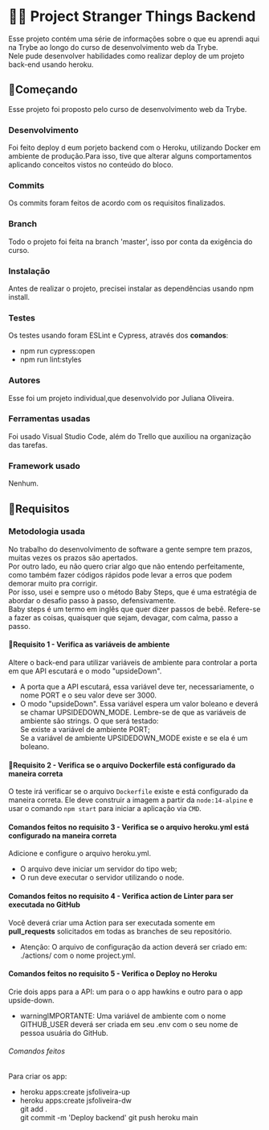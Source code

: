 # 	:woman_technologist: Project Stranger Things Backend



Esse projeto contém uma série de informações sobre o que eu aprendi aqui na Trybe ao longo do curso de desenvolvimento web da Trybe. <br>Nele pude desenvolver habilidades como realizar deploy de um projeto back-end usando heroku.

## :rocket:Começando
Esse projeto foi proposto pelo curso de desenvolvimento web da Trybe.
### Desenvolvimento
Foi feito deploy d eum porjeto backend com o Heroku, utilizando Docker em ambiente de produção.Para isso, tive que alterar alguns comportamentos aplicando conceitos vistos no conteúdo do bloco.
### Commits
Os commits foram feitos de acordo com os requisitos finalizados.
### Branch
Todo o projeto foi feita na branch 'master', isso por conta da exigência do curso.
### Instalação
Antes de realizar o projeto, precisei instalar as dependências usando npm install.
### Testes
Os testes usando foram ESLint e Cypress, através dos **comandos**: <br>
* npm run cypress:open <br>
* npm run lint:styles
### Autores
Esse foi um projeto individual,que desenvolvido por Juliana Oliveira.
### Ferramentas usadas
Foi usado Visual Studio Code, além do Trello que auxiliou na organização das tarefas.
### Framework usado
Nenhum.

## :footprints:Requisitos
### Metodologia usada
No trabalho do desenvolvimento de software a gente sempre tem prazos, muitas vezes os prazos são apertados.<br>
Por outro lado, eu não quero criar algo que não entendo perfeitamente, como também fazer códigos rápidos pode levar a erros que podem demorar muito pra corrigir.<br>
Por isso, usei e sempre uso o método Baby Steps, que é uma estratégia de abordar o desafio passo à passo, defensivamente.<br>
Baby steps é um termo em inglês que quer dizer passos de bebê. Refere-se a fazer as coisas, quaisquer que sejam, devagar, com calma, passo a passo.
#### :footprints:Requisito 1 - Verifica as variáveis de ambiente
Altere o back-end para utilizar variáveis de ambiente para controlar a porta em que API escutará e o modo "upsideDown".

* A porta que a API escutará, essa variável deve ter, necessariamente, o nome PORT e o seu valor deve ser 3000.<br>
* O modo "upsideDown". Essa variável espera um valor boleano e deverá se chamar UPSIDEDOWN_MODE. Lembre-se de que as variáveis de ambiente são strings. O que será testado:<br>
Se existe a variável de ambiente PORT; <br> Se a variável de ambiente UPSIDEDOWN_MODE existe e se ela é um boleano.<br>

#### :footprints:Requisito 2 - Verifica se o arquivo Dockerfile está configurado da maneira correta
O teste irá verificar se o arquivo `Dockerfile` existe e está configurado da maneira correta. Ele deve construir a imagem a partir da `node:14-alpine` e usar o comando `npm start` para iniciar a aplicação via `CMD`.
#### Comandos feitos no requisito 3 - Verifica se o arquivo heroku.yml está configurado na maneira correta
Adicione e configure o arquivo heroku.yml.
* O arquivo deve iniciar um servidor do tipo web;
* O run deve executar o servidor utilizando o node.

#### Comandos feitos no requisito 4 - Verifica action de Linter para ser executada no GitHub
Você deverá criar uma Action para ser executada somente em **pull_requests** solicitados em todas as branches de seu repositório.

* Atenção: O arquivo de configuração da action deverá ser criado em: ./actions/ com o nome project.yml.

#### Comandos feitos no requisito 5 - Verifica o Deploy no Heroku
Crie dois apps para a API: um para o o app hawkins e outro para o app upside-down.

* warningIMPORTANTE: Uma variável de ambiente com o nome GITHUB_USER deverá ser criada em seu .env com o seu nome de pessoa usuária do GitHub.

###### Comandos feitos
Para criar os app:
* heroku apps:create jsfoliveira-up<br>
* heroku apps:create jsfoliveira-dw<br>
git add .<br>
git commit -m 'Deploy backend'
git push heroku main
